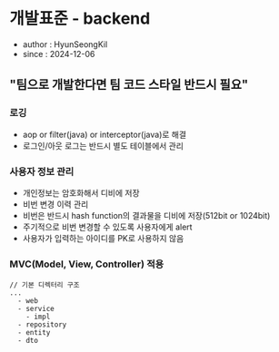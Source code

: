 # 개발표준 - backend

- author : HyunSeongKil
- since : 2024-12-06

## "팀으로 개발한다면 팀 코드 스타일 반드시 필요"

### 로깅

- aop or filter(java) or interceptor(java)로 해결
- 로그인/아웃 로그는 반드시 별도 테이블에서 관리

### 사용자 정보 관리

- 개인정보는 암호화해서 디비에 저장
- 비번 변경 이력 관리
- 비번은 반드시 hash function의 결과물을 디비에 저장(512bit or 1024bit)
- 주기적으로 비번 변경할 수 있도록 사용자에게 alert
- 사용자가 입력하는 아이디를 PK로 사용하지 않음

### MVC(Model, View, Controller) 적용

```
// 기본 디렉터리 구조
...
  - web
  - service
    - impl
  - repository
  - entity
  - dto

```
